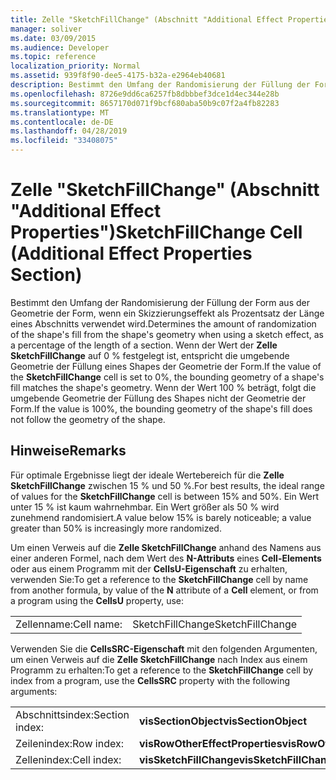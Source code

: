 ```yaml
---
title: Zelle "SketchFillChange" (Abschnitt "Additional Effect Properties")
manager: soliver
ms.date: 03/09/2015
ms.audience: Developer
ms.topic: reference
localization_priority: Normal
ms.assetid: 939f8f90-dee5-4175-b32a-e2964eb40681
description: Bestimmt den Umfang der Randomisierung der Füllung der Form aus der Geometrie der Form, wenn ein Skizzierungseffekt als Prozentsatz der Länge eines Abschnitts verwendet wird. Wenn der Wert der Zelle SketchFillChange auf 0 % festgelegt ist, entspricht die umgebende Geometrie der Füllung eines Shapes der Geometrie der Form. Wenn der Wert 100 % beträgt, folgt die umgebende Geometrie der Füllung des Shapes nicht der Geometrie der Form.
ms.openlocfilehash: 8726e9dd6ca6257fb8dbbbef3dce1d4ec344e28b
ms.sourcegitcommit: 8657170d071f9bcf680aba50b9c07f2a4fb82283
ms.translationtype: MT
ms.contentlocale: de-DE
ms.lasthandoff: 04/28/2019
ms.locfileid: "33408075"
---
```

# <a name="sketchfillchange-cell-additional-effect-properties-section"></a><span data-ttu-id="0ed64-105">Zelle "SketchFillChange" (Abschnitt "Additional Effect Properties")</span><span class="sxs-lookup"><span data-stu-id="0ed64-105">SketchFillChange Cell (Additional Effect Properties Section)</span></span>

<span data-ttu-id="0ed64-106">Bestimmt den Umfang der Randomisierung der Füllung der Form aus der Geometrie der Form, wenn ein Skizzierungseffekt als Prozentsatz der Länge eines Abschnitts verwendet wird.</span><span class="sxs-lookup"><span data-stu-id="0ed64-106">Determines the amount of randomization of the shape's fill from the shape's geometry when using a sketch effect, as a percentage of the length of a section.</span></span> <span data-ttu-id="0ed64-107">Wenn der Wert der **Zelle SketchFillChange** auf 0 % festgelegt ist, entspricht die umgebende Geometrie der Füllung eines Shapes der Geometrie der Form.</span><span class="sxs-lookup"><span data-stu-id="0ed64-107">If the value of the **SketchFillChange** cell is set to 0%, the bounding geometry of a shape's fill matches the shape's geometry.</span></span> <span data-ttu-id="0ed64-108">Wenn der Wert 100 % beträgt, folgt die umgebende Geometrie der Füllung des Shapes nicht der Geometrie der Form.</span><span class="sxs-lookup"><span data-stu-id="0ed64-108">If the value is 100%, the bounding geometry of the shape's fill does not follow the geometry of the shape.</span></span> 
  
## <a name="remarks"></a><span data-ttu-id="0ed64-109">Hinweise</span><span class="sxs-lookup"><span data-stu-id="0ed64-109">Remarks</span></span>

<span data-ttu-id="0ed64-110">Für optimale Ergebnisse liegt der ideale Wertebereich für die **Zelle SketchFillChange** zwischen 15 % und 50 %.</span><span class="sxs-lookup"><span data-stu-id="0ed64-110">For best results, the ideal range of values for the **SketchFillChange** cell is between 15% and 50%.</span></span> <span data-ttu-id="0ed64-111">Ein Wert unter 15 % ist kaum wahrnehmbar. Ein Wert größer als 50 % wird zunehmend randomisiert.</span><span class="sxs-lookup"><span data-stu-id="0ed64-111">A value below 15% is barely noticeable; a value greater than 50% is increasingly more randomized.</span></span> 
  
<span data-ttu-id="0ed64-112">Um einen Verweis auf die **Zelle SketchFillChange** anhand des Namens aus einer anderen Formel, nach dem Wert des **N-Attributs** eines **Cell-Elements** oder aus einem Programm mit der **CellsU-Eigenschaft** zu erhalten, verwenden Sie:</span><span class="sxs-lookup"><span data-stu-id="0ed64-112">To get a reference to the **SketchFillChange** cell by name from another formula, by value of the **N** attribute of a **Cell** element, or from a program using the **CellsU** property, use:</span></span> 
  
|||
|:-----|:-----|
| <span data-ttu-id="0ed64-113">Zellenname:</span><span class="sxs-lookup"><span data-stu-id="0ed64-113">Cell name:</span></span>  <br/> | <span data-ttu-id="0ed64-114">SketchFillChange</span><span class="sxs-lookup"><span data-stu-id="0ed64-114">SketchFillChange</span></span>  <br/> |
   
<span data-ttu-id="0ed64-115">Verwenden Sie die **CellsSRC-Eigenschaft** mit den folgenden Argumenten, um einen Verweis auf die **Zelle SketchFillChange** nach Index aus einem Programm zu erhalten:</span><span class="sxs-lookup"><span data-stu-id="0ed64-115">To get a reference to the **SketchFillChange** cell by index from a program, use the **CellsSRC** property with the following arguments:</span></span> 
  
|||
|:-----|:-----|
| <span data-ttu-id="0ed64-116">Abschnittsindex:</span><span class="sxs-lookup"><span data-stu-id="0ed64-116">Section index:</span></span>  <br/> |<span data-ttu-id="0ed64-117">**visSectionObject**</span><span class="sxs-lookup"><span data-stu-id="0ed64-117">**visSectionObject**</span></span> <br/> |
| <span data-ttu-id="0ed64-118">Zeilenindex:</span><span class="sxs-lookup"><span data-stu-id="0ed64-118">Row index:</span></span>  <br/> |<span data-ttu-id="0ed64-119">**visRowOtherEffectProperties**</span><span class="sxs-lookup"><span data-stu-id="0ed64-119">**visRowOtherEffectProperties**</span></span> <br/> |
| <span data-ttu-id="0ed64-120">Zellenindex:</span><span class="sxs-lookup"><span data-stu-id="0ed64-120">Cell index:</span></span>  <br/> |<span data-ttu-id="0ed64-121">**visSketchFillChange**</span><span class="sxs-lookup"><span data-stu-id="0ed64-121">**visSketchFillChange**</span></span> <br/> |
   

